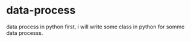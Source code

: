 # data-process
data process in python
first, i will write some class in python for somme data processs.
